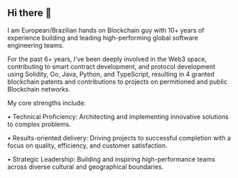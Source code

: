 ## Hi there 👋

I am European/Brazilian hands on Blockchain guy with 10+ years of experience building and leading high-performing global software engineering teams. 

For the past 6+ years, I've been deeply involved in the Web3 space, contributing to smart contract development, and protocol development using Solidity, Go, Java, Python, and TypeScript, resulting in 4 granted blockchain patents and contributions to projects on permitioned and public Blockchain networks. 

My core strengths include:

• Technical Proficiency: Architecting and implementing innovative solutions to complex problems.

• Results-oriented delivery: Driving projects to successful completion with a focus on quality, efficiency, and customer satisfaction.

• Strategic Leadership: Building and inspiring high-performance teams across diverse cultural and geographical boundaries.

<!--
**plucena/plucena** is a ✨ _special_ ✨ repository because its `README.md` (this file) appears on your GitHub profile.

Here are some ideas to get you started:

- 🔭 I’m currently working on ...
- 🌱 I’m currently learning ...
- 👯 I’m looking to collaborate on ...
- 🤔 I’m looking for help with ...
- 💬 Ask me about ...
- 📫 How to reach me: ...
- 😄 Pronouns: ...
- ⚡ Fun fact: ...
-->
